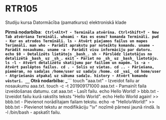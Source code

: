 # RTR105
Studiju kursa Datormācība (pamatkurss) elektroniskā klade

__Pirmā nodarbība__:
**```
Ctrl+Alt+T - Termināla atvēršna.
Ctrl+Shift+T - New Tab atvēršana Terminālī.
whoami - Kas es esmu? komanda Terminālī.
pwd - Kur es atrodos Terminālī.
ls - Atvērt piejamos failus un mapes Terimnālī.
man who - Parādīt aprakstu par noteiktu komandu.
uname - Parādīt nosaukumu.
uname -a - Parādīt visu informāciju par datoru.
echo $0 - Detalizēts lietātojs _bash_.
sh - Pārslēdz lietotājus no detalizētā _bash_ uz _sh_.
exit - Pāriet no _sh_ uz _bash_ lietotāju.
ls -l - Atvērt detalizētu skatījumu par failiem un mapēm.
ls -a - Atvērt paslēptos failus.
cd . - Solis uz vietas.
cd .. - Pāriešana, piemēram, no sadaļas /home/user uz sadaļu /home.
cd _vai_ cd home/user - Atgriešanās atpakaļ uz sākuma sadaļu.
history - Atvērt komandu vēsturi.
__```
**Otrā nodarbība**:
_**```
touch "aaa.txt" - Izveidot failu ar nosaukumu aaa.txt.
touch -c -t 201909171000 aaa.txt - Pamainīt faila izveidošanas datumu. 
cat aaa.txt - Lasīt failu.
echo Hello World! > bbb.txt - Izveidot failu kurā rakstīts teksts "Hello World".
echo Hello World again! >> bbb.txt - Pievienot norādītajam failam tekstu.
echo -e "Hello\vWorld!" >> bbb.txt - Pievienot tekstu ar modifikāciju "\v" nozīmē pārnesi jaunā rindā.
ls -l /bin/bash - apskatīt failu.

